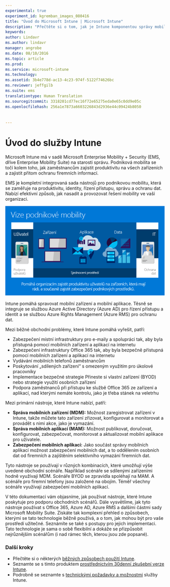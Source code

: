 ```yaml
---
experimental: true
experiment_id: kgremban_images_080416
title: "Úvod do Microsoft Intune | Microsoft Intune"
description: "Přečtěte si o tom, jak je Intune komponentou správy mobilních zařízení v řešení Enterprise Mobility + Security."
keywords: 
author: Lindavr
ms.author: lindavr
manager: angrobe
ms.date: 08/10/2016
ms.topic: article
ms.prod: 
ms.service: microsoft-intune
ms.technology: 
ms.assetid: 3b4e778d-ac13-4c23-974f-5122f74626bc
ms.reviewer: jeffgilb
ms.suite: ems
translationtype: Human Translation
ms.sourcegitcommit: 3318201cd77ec16f72e65275eda0e65c0dd9e05c
ms.openlocfilehash: 256a1e7873a6603226843d2936e44c09424b8050


---
```


# Úvod do služby Intune
Microsoft Intune má v sadě Microsoft Enterprise Mobility + Security (EMS, dříve Enterprise Mobility Suite) na starosti správu. Podniková mobilita se točí kolem toho, jak zaměstnancům zajistit produktivitu na všech zařízeních a zajistit přitom ochranu firemních informací.  

EMS je kompletní integrovaná sada nástrojů pro podnikovou mobilitu, která se zaměřuje na produktivitu, identity, řízení přístupu, správu a ochranu dat. Nabízí efektivní způsob, jak nasadit a provozovat řešení mobility ve vaší organizaci.  

![Obrázek vize podnikové mobility](..\media\em-vision.png)

Intune pomáhá spravovat mobilní zařízení a mobilní aplikace. Těsně se integruje se službou Azure Active Directory (Azure AD) pro řízení přístupu a identit a se službou Azure Rights Management (Azure RMS) pro ochranu dat.  

Mezi běžné obchodní problémy, které Intune pomáhá vyřešit, patří:

* Zabezpečení místní infrastruktury pro e-maily a spolupráci tak, aby byla přístupná pomocí mobilních zařízení a aplikací na internetu
* Zabezpečení infrastruktury Office 365 tak, aby byla bezpečně přístupná pomocí mobilních zařízení a aplikací na internetu
* Vydávání mobilních telefonů zaměstnancům
* Poskytování „sdílených zařízení“ s omezeným využitím pro úkolové pracovníky
* Implementace bezpečné strategie Přineste si vlastní zařízení (BYOD) nebo strategie využití osobních zařízení
* Podpora zaměstnanců při přístupu ke službě Office 365 ze zařízení a aplikací, nad kterými nemáte kontrolu, jako je třeba stánek na veletrhu

Mezi primární nástroje, které Intune nabízí, patří:
* **Správa mobilních zařízení (MDM):** Možnost zaregistrovat zařízení v Intune, takže můžete tato zařízení zřizovat, konfigurovat a monitorovat a provádět s nimi akce, jako je vymazání.
* **Správa mobilních aplikací (MAM):** Možnost publikovat, doručovat, konfigurovat, zabezpečovat, monitorovat a aktualizovat mobilní aplikace pro uživatele.
* **Zabezpečení mobilních aplikací:** Jako součást správy mobilních aplikací možnost zabezpečení mobilních dat, a to oddělením osobních dat od firemních a zajištěním selektivního vymazání firemních dat.

Tyto nástroje se používají v různých kombinacích, které umožňují výše uvedené obchodní scénáře. Například scénáře se sdílenými zařízeními hodně využívají MDM. Scénáře BYOD se zpravidla spoléhají na MAM. A scénáře pro firemní telefony jsou založené na obojím. Téměř všechny scénáře využívají zabezpečení mobilních aplikací.

V této dokumentaci vám objasníme, jak používat nástroje, které Intune poskytuje pro podporu obchodních scénářů.  Dále vysvětlíme, jak tyto nástroje používat s Office 365, Azure AD, Azure RMS a dalšími částmi sady Microsoft Mobility Suite. Získáte tak komplexní přehled o způsobech, kterými se tato technologie běžně používá, a o tom, jak mohou být pro vaše prostředí užitečné. Seznámíte se také s postupy pro jejich implementaci. Tato technologie je sama o sobě flexibilní a dokáže se přizpůsobit nejrůznějším scénářům (i nad rámec těch, kterou jsou zde popsané).

### Další kroky
* Přečtěte si o některých [běžných způsobech použití Intune](common-ways-to-use-intune.md).
* Seznamte se s tímto produktem [prostřednictvím 30denní zkušební verze Intune](get-started-with-a-30-day-trial-of-microsoft-intune.md).
* Podrobně se seznamte s [technickými požadavky a možnostmi](/intune/get-started/what-to-know-before-you-start-microsoft-intune) služby Intune.



<!--HONumber=Oct16_HO2-->


